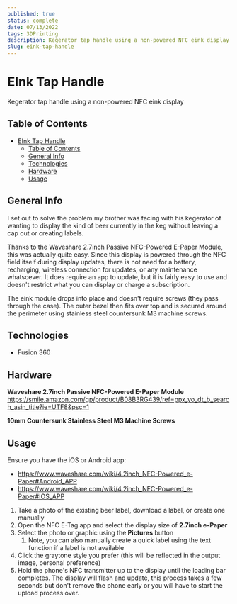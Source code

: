 ```yaml
---
published: true
status: complete
date: 07/13/2022
tags: 3DPrinting
description: Kegerator tap handle using a non-powered NFC eink display
slug: eink-tap-handle
---
```


# EInk Tap Handle

Kegerator tap handle using a non-powered NFC eink display

## Table of Contents

- [EInk Tap Handle](#eink-tap-handle)
  - [Table of Contents](#table-of-contents)
  - [General Info](#general-info)
  - [Technologies](#technologies)
  - [Hardware](#hardware)
  - [Usage](#usage)

## General Info

I set out to solve the problem my brother was facing with his kegerator of wanting to display the kind of beer currently in the keg without leaving a cap out or creating labels.

Thanks to the Waveshare 2.7inch Passive NFC-Powered E-Paper Module, this was actually quite easy. Since this display is powered through the NFC field itself during display updates, there is not need for a battery, recharging, wireless connection for updates, or any maintenance whatsoever. It does require an app to update, but it is fairly easy to use and doesn't restrict what you can display or charge a subscription.

The eink module drops into place and doesn't require screws (they pass through the case). The outer bezel then fits over top and is secured around the perimeter using stainless steel countersunk M3 machine screws.

## Technologies

- Fusion 360

## Hardware

**Waveshare 2.7inch Passive NFC-Powered E-Paper Module**
https://smile.amazon.com/gp/product/B08B3RG439/ref=ppx_yo_dt_b_search_asin_title?ie=UTF8&psc=1

**10mm Countersunk Stainless Steel M3 Machine Screws**

## Usage

Ensure you have the iOS or Android app:

- https://www.waveshare.com/wiki/4.2inch_NFC-Powered_e-Paper#Android_APP
- https://www.waveshare.com/wiki/4.2inch_NFC-Powered_e-Paper#IOS_APP

1. Take a photo of the existing beer label, download a label, or create one manually
2. Open the NFC E-Tag app and select the display size of **2.7inch e-Paper**
3. Select the photo or graphic using the **Pictures** button
   1. Note, you can also manually create a quick label using the text function if a label is not available
4. Click the graytone style you prefer (this will be reflected in the output image, personal preference)
5. Hold the phone's NFC transmitter up to the display until the loading bar completes. The display will flash and update, this process takes a few seconds but don't remove the phone early or you will have to start the upload process over.
